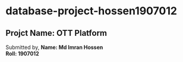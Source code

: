 # database-project-hossen1907012

## Projct Name: OTT Platform
Submitted by, 
  <b> Name: Md Imran Hossen </b> <br>
  <b> Roll: 1907012 </b>
